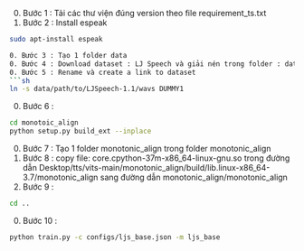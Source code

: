0. Bước 1 : Tải các thư viện đúng version theo file requirement_ts.txt
0. Bước 2 : Install espeak
```sh
sudo apt-install espeak

0. Bước 3 : Tạo 1 folder data
0. Bước 4 : Download dataset : LJ Speech và giải nén trong folder : data
0. Bước 5 : Rename và create a link to dataset
```sh
ln -s data/path/to/LJSpeech-1.1/wavs DUMMY1
```
0. Bước 6 :
```sh
cd monotoic_align
python setup.py build_ext --inplace
```
0. Bước 7 : Tạo 1 folder monotonic_align trong folder monotonic_align
0. Bước 8 : copy file: core.cpython-37m-x86_64-linux-gnu.so trong đường dẫn Desktop/tts/vits-main/monotonic_align/build/lib.linux-x86_64-3.7/monotonic_align sang đường dẫn monotonic_align/monotonic_align
0. Bước 9 : 
```sh
cd ..
```
0. Bước 10 : 
```sh
python train.py -c configs/ljs_base.json -m ljs_base
```
